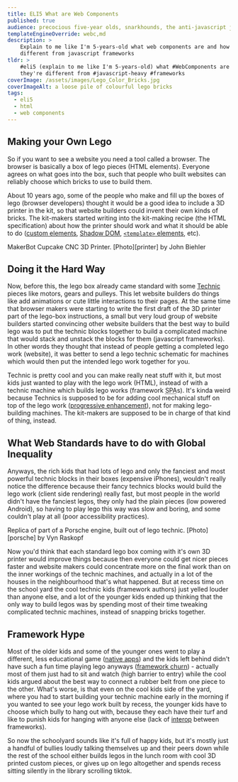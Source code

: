 ```yaml
---
title: ELI5 What are Web Components
published: true
audience: precocious five-year olds, snarkhounds, the anti-javascript javascript club
templateEngineOverride: webc,md
description: >
    Explain to me like I'm 5-years-old what web components are and how they're 
    different from javascript frameworks
tldr: >
    #eli5 (explain to me like I'm 5-years-old) what #WebComponents are and how 
    they're different from #javascript-heavy #frameworks
coverImage: /assets/images/Lego_Color_Bricks.jpg
coverImageAlt: a loose pile of colourful lego bricks
tags:
  - eli5
  - html
  - web components
---
```


<style>figure { float:right; }</style>

## Making your Own Lego
So if you want to see a website you need a tool called a browser. The browser is 
basically a box of lego pieces (HTML elements). Everyone agrees on what goes 
into the box, such that people who built websites can reliably choose which 
bricks to use to build them.

About 10 years ago, some of the people who make and fill up the boxes of lego 
(browser developers) thought it would be a good idea to include a 3D printer in 
the kit, so that website builders could invent their own kinds of bricks. The 
kit-makers started writing into the kit-making recipe (the HTML specification) 
about how the printer should work and what it should be able to do ([custom 
elements][ce], [Shadow DOM][sd], [`<template>` elements][te], etc).

<figure-img src="/assets/images/makerbot.jpg" width="200">
  MakerBot Cupcake CNC 3D Printer. [Photo][printer] by John Biehler
</figure-img>

## Doing it the Hard Way
Now, before this, the lego box already came standard with some 
[Technic][technic] pieces like motors, gears and pulleys. This let website 
builders do things like add animations or cute little interactions to their 
pages. At the same time that browser makers were starting to write the first 
draft of the 3D printer part of the lego-box instructions, a small but very loud 
group of website builders started convincing other website builders that the 
best way to build lego was to put the technic blocks together to build a 
complicated machine that would stack and unstack the blocks for them (javascript 
frameworks). In other words they thought that instead of people getting a 
completed lego work (website), it was better to send a lego technic schematic 
for machines which would then put the intended lego work together for you. 

Technic is pretty cool and you can make really neat stuff with it, but most kids 
just wanted to play with the lego work (HTML), instead of with a technic machine 
which builds lego works (framework <abbr title="single page 
application">SPA</abbr>s). It's kinda weird because Technics is supposed to be 
for adding cool mechanical stuff on top of the lego work ([progressive 
enhancement][pe]), not for making lego-building machines. The kit-makers are 
supposed to be in charge of that kind of thing, instead.

## What Web Standards have to do with Global Inequality
Anyways, the rich kids that had lots of lego and only the fanciest and most 
powerful technic blocks in their boxes (expensive iPhones), wouldn't really 
notice the difference because their fancy technics blocks would build the lego 
work (client side rendering) really fast, but most people in the world didn't 
have the fanciest legos, they only had the plain pieces (low powered Android), 
so having to play lego this way was slow and boring, and some couldn't play at 
all (poor accessibility practices).

<figure-img src="/assets/images/technic-porsche.jpg" width="200">
  Replica of part of a Porsche engine, built out of lego technic. 
  [Photo][porsche] by Vyn Raskopf
</figure-img>

Now you'd think that each standard lego box coming with it's own 3D printer 
would improve things because then everyone could get nicer pieces faster and 
website makers could concentrate more on the final work than on the inner 
workings of the technic machines, and actually in a lot of the houses in the 
neighbourhood that's what happened. But at recess time on the school yard the 
cool technic kids (framework authors) just yelled louder than anyone else, and a 
lot of the younger kids ended up thinking that the only way to build legos was 
by spending most of their time tweaking complicated technic machines, instead of 
snapping bricks together.

## Framework Hype
Most of the older kids and some of the younger ones went to play a different, 
less educational game ([native apps][platform]) and the kids left behind didn't 
have such a fun time playing lego anyways ([framework churn][churn]) - actually 
most of them just had to sit and watch (high barrier to entry) while the cool 
kids argued about the best way to connect a rubber belt from one piece to the 
other. What's worse, is that even on the cool kids side of the yard, where you 
had to start building your technic machine early in the morning if you wanted to 
see your lego work built by recess, the younger kids have to choose which bully 
to hang out with, because they each have their turf and like to punish kids for 
hanging with anyone else (lack of [interop][ceereact] between frameworks).

So now the schoolyard sounds like it's full of happy kids, but it's mostly just 
a handful of bullies loudly talking themselves up and their peers down while the 
rest of the school either builds legos in the lunch room with cool 3D printed 
custom pieces, or gives up on lego altogether and spends recess sitting silently 
in the library scrolling tiktok.

[ce]: https://html.spec.whatwg.org/multipage/custom-elements.html
[sd]: https://dom.spec.whatwg.org/#concept-shadow-root
[te]: https://html.spec.whatwg.org/multipage/scripting.html#the-template-element
[technic]: https://www.lego.com/en-us/themes/technic
[printer]: https://www.flickr.com/photos/retrocactus/7437657074
[porsche]: https://www.flickr.com/photos/vynsane/27137628581
[pe]: https://developer.mozilla.org/en-US/docs/Glossary/Progressive_Enhancement
[churn]: https://duckduckgo.com/?q=javascript+fatigue
[ceereact]: https://custom-elements-everywhere.com/#react
[platform]: https://infrequently.org/2020/06/platform-adjacency-theory/
